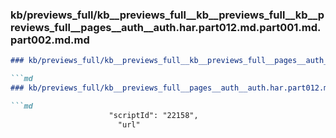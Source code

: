### kb/previews_full/kb__previews_full__kb__previews_full__kb__previews_full__pages__auth__auth.har.part012.md.part001.md.part002.md.md

```md
### kb/previews_full/kb__previews_full__kb__previews_full__pages__auth__auth.har.part012.md.part001.md.part002.md

```md
### kb/previews_full/kb__previews_full__pages__auth__auth.har.part012.md.part001.md (part 002)

```md
                      "scriptId": "22158",
                        "url"
```

```

```

```
